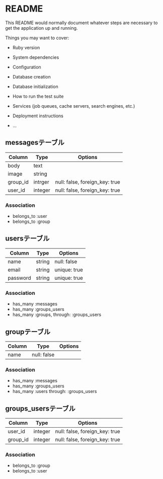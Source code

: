 # README

This README would normally document whatever steps are necessary to get the
application up and running.

Things you may want to cover:

* Ruby version

* System dependencies

* Configuration

* Database creation

* Database initialization

* How to run the test suite

* Services (job queues, cache servers, search engines, etc.)

* Deployment instructions

* ...


## messagesテーブル

|Column|Type|Options|
|------|----|-------|
|body|text|
|image|string|
|group_id|intrger|null: false,    foreign_key: true
|user_id|integer|null: false, foreign_key: true

### Association
- belongs_to :user
- belongs_to :group

## usersテーブル

|Column|Type|Options|
|------|----|-------|
|name|string|null: false
|email|string|unique: true
|password|string|unique: true

### Association
- has_many :messages
- has_many :groups_users
- has_many :groups, through: :groups_users

## groupテーブル

|Column|Type|Options|
|------|----|-------|
|name|null: false


### Association
- has_many :messages
- has_many :groups_users
- has_many :users through: :groups_users

## groups_usersテーブル

|Column|Type|Options|
|------|----|-------|
|user_id|integer|null: false, foreign_key: true|
|group_id|integer|null: false, foreign_key: true|

### Association
- belongs_to :group
- belongs_to :user